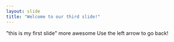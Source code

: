 ```yaml
---
layout: slide
title: "Welcome to our third slide!"
---
```

"this is my first slide" more awesome
Use the left arrow to go back! 
